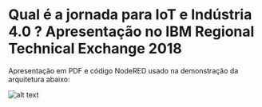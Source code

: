 # Qual é a jornada para IoT e Indústria 4.0 ? Apresentação no IBM Regional Technical Exchange 2018

Apresentação em PDF e código NodeRED usado na demonstração da arquitetura abaixo:

![alt text](https://github.com/cesariojr/quadroIot/blob/master/arquiteturaRTE.JPG)
